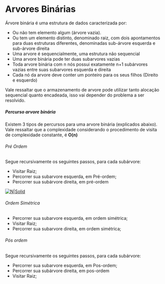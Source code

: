 # Arvores Binárias

Árvore binária é uma estrutura de dados caracterizada por:

- Ou não tem elemento algum (árvore vazia).
- Ou tem um elemento distinto, denominado raiz, com dois apontamentos para duas estruturas diferentes, denominadas sub-árvore esquerda e sub-árvore direita
- Uma arvore é sequencialmente, uma estrutura não sequencial
- Uma arvore binária pode ter duas subarvores vazias
- Toda arvore binária com n nós possui exatamente n+1 subárvores vazias entre suas subarvores esquerda e direita
- Cada nó da arvore deve conter um ponteiro para os seus filhos (Direito e esquerdo)


Vale ressaltar que o armazenamento de arvore pode utilizar tanto alocação sequencial quanto encadeada, isso vai depender do problema a ser resolvido.

##### Percurso arvore binária
Existem 3 tipos de percursos para uma arvore binária (explicados abaixo). Vale ressaltar que a complexidade considerando o procedimento de visita de complexidade constante, é **O(n)**

###### Pré Ordem
Segue recursivamente os seguintes passos, para cada subárvore:
- Visitar Raiz;
- Percorrer sua subarvore esquerda, em Pré-ordem;
- Percorrer sua subárvore direita, em pré-ordem
 
[![N|Solid](https://slideplayer.com.br/slide/3443920/11/images/13/Tipos+de+percurso+%E2%80%93+Pr%C3%A9+ordem.jpg)]()

###### Ordem Simétrica

- Percorrer sua subarvore esquerda, em ordem simétrica;
- Visitar Raiz;
- Percorrer sua subarvore direita, em ordem simétrica;

###### Pós ordem
Segue recursivamente os seguintes passos, para cada subárvore:

- Percorrer sua subarvore esquerda, em Pos-ordem;
- Percorrer sua subárvore direita, em pos-ordem
- Visitar Raiz; 

